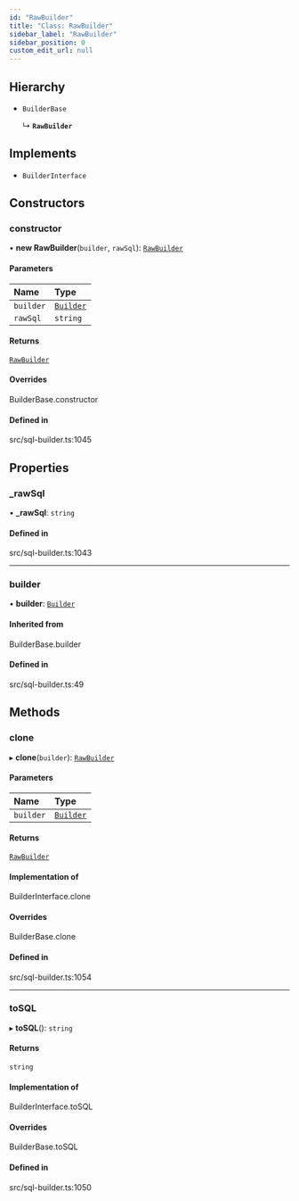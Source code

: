 ```yaml
---
id: "RawBuilder"
title: "Class: RawBuilder"
sidebar_label: "RawBuilder"
sidebar_position: 0
custom_edit_url: null
---
```


## Hierarchy

- `BuilderBase`

  ↳ **`RawBuilder`**

## Implements

- `BuilderInterface`

## Constructors

### constructor

• **new RawBuilder**(`builder`, `rawSql`): [`RawBuilder`](RawBuilder.md)

#### Parameters

| Name | Type |
| :------ | :------ |
| `builder` | [`Builder`](Builder.md) |
| `rawSql` | `string` |

#### Returns

[`RawBuilder`](RawBuilder.md)

#### Overrides

BuilderBase.constructor

#### Defined in

src/sql-builder.ts:1045

## Properties

### \_rawSql

• **\_rawSql**: `string`

#### Defined in

src/sql-builder.ts:1043

___

### builder

• **builder**: [`Builder`](Builder.md)

#### Inherited from

BuilderBase.builder

#### Defined in

src/sql-builder.ts:49

## Methods

### clone

▸ **clone**(`builder`): [`RawBuilder`](RawBuilder.md)

#### Parameters

| Name | Type |
| :------ | :------ |
| `builder` | [`Builder`](Builder.md) |

#### Returns

[`RawBuilder`](RawBuilder.md)

#### Implementation of

BuilderInterface.clone

#### Overrides

BuilderBase.clone

#### Defined in

src/sql-builder.ts:1054

___

### toSQL

▸ **toSQL**(): `string`

#### Returns

`string`

#### Implementation of

BuilderInterface.toSQL

#### Overrides

BuilderBase.toSQL

#### Defined in

src/sql-builder.ts:1050
